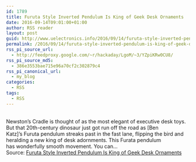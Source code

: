 ```yaml
---
id: 1789
title: Furuta Style Inverted Pendulum Is King of Geek Desk Ornaments
date: 2016-09-14T09:01:00+01:00
author: RSS reader
layout: post
guid: http://www.uelectronics.info/2016/09/14/furuta-style-inverted-pendulum-is-king-of-geek-desk-ornaments/
permalink: /2016/09/14/furuta-style-inverted-pendulum-is-king-of-geek-desk-ornaments/
rss_pi_source_url:
  - http://feedproxy.google.com/~r/hackaday/LgoM/~3/YZpiKRw0CU8/
rss_pi_source_md5:
  - 386e3553bae715e96a70cf2c302879c4
rss_pi_canonical_url:
  - my_blog
categories:
  - RSS
tags:
  - RSS
---
```

&#013;  
Newston’s Cradle is thought of as the most elegant of executive desk toys. But that 20th-century dinosaur just got run off the road as [Ben Katz]’s Furuta pendulum streaks past in the fast lane, flipping the bird and heralding a new king of desk adornments. This Furata pendulum has wonderfully smooth movement. You can…&#013;  
Source: <a href="http://feedproxy.google.com/~r/hackaday/LgoM/~3/YZpiKRw0CU8/" target="_blank">Furuta Style Inverted Pendulum Is King of Geek Desk Ornaments</a>